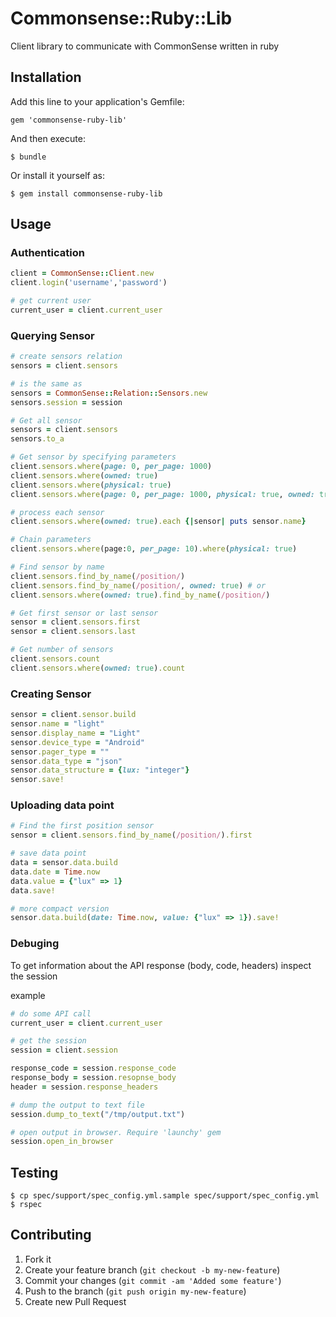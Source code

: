 # Commonsense::Ruby::Lib
Client library to communicate with CommonSense written in ruby

## Installation

Add this line to your application's Gemfile:

    gem 'commonsense-ruby-lib'

And then execute:

    $ bundle

Or install it yourself as:

    $ gem install commonsense-ruby-lib

## Usage

### Authentication
```ruby
client = CommonSense::Client.new
client.login('username','password')

# get current user
current_user = client.current_user
```

### Querying Sensor
```ruby
# create sensors relation
sensors = client.sensors

# is the same as
sensors = CommonSense::Relation::Sensors.new
sensors.session = session

# Get all sensor
sensors = client.sensors
sensors.to_a

# Get sensor by specifying parameters
client.sensors.where(page: 0, per_page: 1000)
client.sensors.where(owned: true)
client.sensors.where(physical: true)
client.sensors.where(page: 0, per_page: 1000, physical: true, owned: true, details: "full")

# process each sensor
client.sensors.where(owned: true).each {|sensor| puts sensor.name}

# Chain parameters
client.sensors.where(page:0, per_page: 10).where(physical: true)

# Find sensor by name
client.sensors.find_by_name(/position/)
client.sensors.find_by_name(/position/, owned: true) # or
client.sensors.where(owned: true).find_by_name(/position/)

# Get first sensor or last sensor
sensor = client.sensors.first
sensor = client.sensors.last

# Get number of sensors
client.sensors.count
client.sensors.where(owned: true).count
```

### Creating Sensor

```ruby
sensor = client.sensor.build
sensor.name = "light"
sensor.display_name = "Light"
sensor.device_type = "Android"
sensor.pager_type = ""
sensor.data_type = "json"
sensor.data_structure = {lux: "integer"}
sensor.save!
```

### Uploading data point

```ruby
# Find the first position sensor
sensor = client.sensors.find_by_name(/position/).first

# save data point
data = sensor.data.build
data.date = Time.now
data.value = {"lux" => 1}
data.save!

# more compact version
sensor.data.build(date: Time.now, value: {"lux" => 1}).save!
```

### Debuging

To get information about the API response (body, code, headers) inspect the session

example

```ruby
# do some API call
current_user = client.current_user

# get the session
session = client.session

response_code = session.response_code
response_body = session.resopnse_body
header = session.response_headers

# dump the output to text file
session.dump_to_text("/tmp/output.txt")

# open output in browser. Require 'launchy' gem
session.open_in_browser
```

## Testing

    $ cp spec/support/spec_config.yml.sample spec/support/spec_config.yml
    $ rspec

## Contributing

1. Fork it
2. Create your feature branch (`git checkout -b my-new-feature`)
3. Commit your changes (`git commit -am 'Added some feature'`)
4. Push to the branch (`git push origin my-new-feature`)
5. Create new Pull Request
